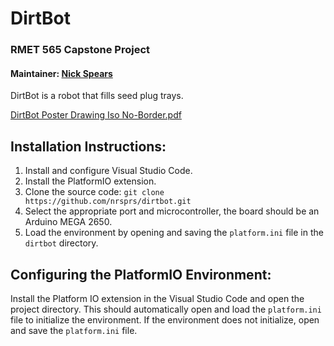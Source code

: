 # DirtBot
### RMET 565 Capstone Project

#### Maintainer: [Nick Spears](github.com/nrsprs) 

DirtBot is a robot that fills seed plug trays. 

[DirtBot Poster Drawing Iso No-Border.pdf](https://github.com/nrsprs/dirtbot/files/15249161/DirtBot.Poster.Drawing.Iso.No-Border.pdf)


## Installation Instructions:

1. Install and configure Visual Studio Code.
2. Install the PlatformIO extension.
3. Clone the source code:  `git clone https://github.com/nrsprs/dirtbot.git`
4. Select the appropriate port and microcontroller, the board should be an Arduino MEGA 2650.
5. Load the environment by opening and saving the `platform.ini` file in the `dirtbot` directory.

## Configuring the PlatformIO Environment:
Install the Platform IO extension in the Visual Studio Code and open the project directory. This should automatically open and load the `platform.ini` file to initialize the environment. If the environment does not initialize, open and save the `platform.ini` file.
